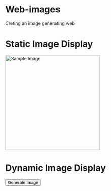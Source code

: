 # Web-images
Creting an image generating web
<!DOCTYPE html>
<html lang="en">
<head>
  <meta charset="UTF-8">
  <meta name="viewport" content="width=device-width, initial-scale=1.0">
  <title>Image Display Example</title>
</head>
<body>
  <h1>Static Image Display</h1>
  <img src="https://via.placeholder.com/300" alt="Sample Image" width="300">

  <h1>Dynamic Image Display</h1>
  <button onclick="generateImage()">Generate Image</button>
  <div id="image-container"></div>

  <script>
    function generateImage() {
      const img = document.createElement("img");
      img.src = "https://via.placeholder.com/300";
      img.alt = "Dynamically Generated Image";
      img.width = 300;
      
      const container = document.getElementById("image-container");
      container.innerHTML = ""; // Clear previous images
      container.appendChild(img);
    }
  </script>
</body>
</html>
